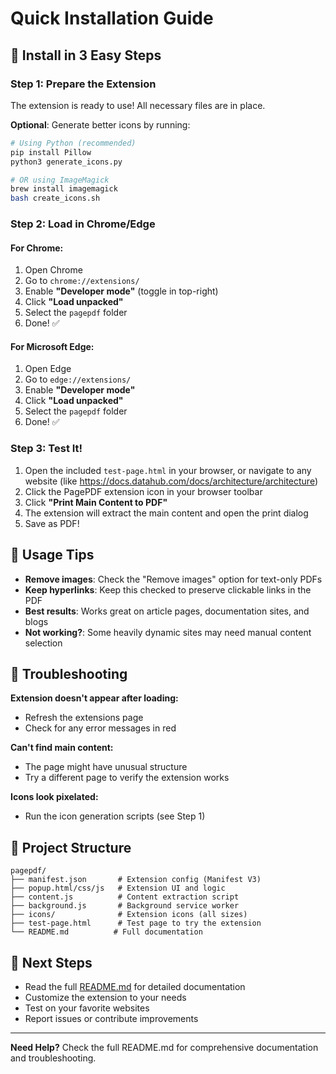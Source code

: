 # Quick Installation Guide

## 🚀 Install in 3 Easy Steps

### Step 1: Prepare the Extension

The extension is ready to use! All necessary files are in place.

**Optional**: Generate better icons by running:
```bash
# Using Python (recommended)
pip install Pillow
python3 generate_icons.py

# OR using ImageMagick
brew install imagemagick
bash create_icons.sh
```

### Step 2: Load in Chrome/Edge

#### For Chrome:
1. Open Chrome
2. Go to `chrome://extensions/`
3. Enable **"Developer mode"** (toggle in top-right)
4. Click **"Load unpacked"**
5. Select the `pagepdf` folder
6. Done! ✅

#### For Microsoft Edge:
1. Open Edge
2. Go to `edge://extensions/`
3. Enable **"Developer mode"**
4. Click **"Load unpacked"**
5. Select the `pagepdf` folder
6. Done! ✅

### Step 3: Test It!

1. Open the included `test-page.html` in your browser, or navigate to any website (like https://docs.datahub.com/docs/architecture/architecture)
2. Click the PagePDF extension icon in your browser toolbar
3. Click **"Print Main Content to PDF"**
4. The extension will extract the main content and open the print dialog
5. Save as PDF!

## 📖 Usage Tips

- **Remove images**: Check the "Remove images" option for text-only PDFs
- **Keep hyperlinks**: Keep this checked to preserve clickable links in the PDF
- **Best results**: Works great on article pages, documentation sites, and blogs
- **Not working?**: Some heavily dynamic sites may need manual content selection

## 🐛 Troubleshooting

**Extension doesn't appear after loading:**
- Refresh the extensions page
- Check for any error messages in red

**Can't find main content:**
- The page might have unusual structure
- Try a different page to verify the extension works

**Icons look pixelated:**
- Run the icon generation scripts (see Step 1)

## 📁 Project Structure

```
pagepdf/
├── manifest.json       # Extension config (Manifest V3)
├── popup.html/css/js   # Extension UI and logic
├── content.js          # Content extraction script
├── background.js       # Background service worker
├── icons/              # Extension icons (all sizes)
├── test-page.html      # Test page to try the extension
└── README.md          # Full documentation
```

## 🎯 Next Steps

- Read the full [README.md](README.md) for detailed documentation
- Customize the extension to your needs
- Test on your favorite websites
- Report issues or contribute improvements

---

**Need Help?** Check the full README.md for comprehensive documentation and troubleshooting.
